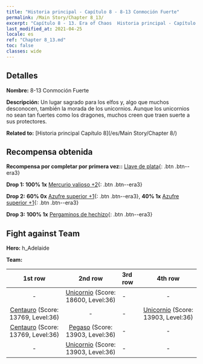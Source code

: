 ```yaml
---
title: "Historia principal - Capítulo 8 - 8-13 Conmoción Fuerte"
permalink: /Main Story/Chapter 8_13/
excerpt: "Capítulo 8 - 13. Era of Chaos  Historia principal - Capítulo 8_13. 8-13 Conmoción Fuerte"
last_modified_at: 2021-04-25
locale: es
ref: "Chapter 8_13.md"
toc: false
classes: wide
---
```


## Detalles

 **Nombre:** 8-13 Conmoción Fuerte

 **Descripción:** Un lugar sagrado para los elfos y, algo que muchos desconocen, también la morada de los unicornios. Aunque los unicornios no sean tan fuertes como los dragones, muchos creen que traen suerte a sus protectores.

 **Related to:** [Historia principal Capítulo 8](/es/Main Story/Chapter 8/)

## Recompensa obtenida

 **Recompensa por completar por primera vez::** [Llave de plata](/ItemsES/con_693/){: .btn .btn--era3}

 **Drop 1:** **100% 1x** [Mercurio valioso +2](/ItemsES/mat_28/){: .btn .btn--era3}

 **Drop 2:** **60% 0x** [Azufre superior +1](/ItemsES/mat_22/){: .btn .btn--era3}, **40% 1x** [Azufre superior +1](/ItemsES/mat_22/){: .btn .btn--era3}

 **Drop 3:** **100% 1x** [Pergaminos de hechizo](/ItemsES/con_694/){: .btn .btn--era3}


## Fight against Team
 **Hero:** h_Adelaide

 **Team:**


  | 1st row | 2nd row | 3rd row | 4th row |
  |:----:|:----:|:----|:----:|
  | - | [Unicornio](/es/units/Unicorn/) (Score: 18600, Level:36)  | - | - |
  | [Centauro](/es/units/Centaur/) (Score: 13769, Level:36)  | - | - | [Unicornio](/es/units/Unicorn/) (Score: 13903, Level:36)  |
  | [Centauro](/es/units/Centaur/) (Score: 13769, Level:36)  | [Pegaso](/es/units/Pegasus/) (Score: 13903, Level:36)  | - | - |
  | - | [Unicornio](/es/units/Unicorn/) (Score: 13903, Level:36)  | - | - |


